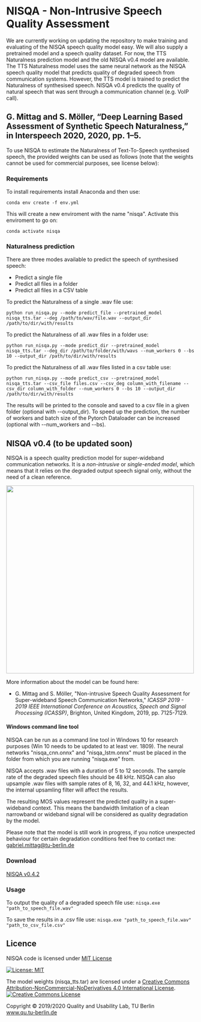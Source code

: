 
# NISQA - Non-Intrusive Speech Quality Assessment

We are currently working on updating the repository to make training and evaluating of the NISQA speech quality model easy. We will also supply a pretrained model and a speech quality dataset. For now, the TTS Naturalness prediction model and the old NISQA v0.4 model are available. The TTS Naturalness model uses the same neural network as the NISQA speech quality model that predicts quality of degraded speech from communication systems. However, the TTS model is trained to predict the Naturalness of synthesised speech. NISQA v0.4 predicts the quality of natural speech that was sent through a communication channel (e.g. VoIP call).

## G. Mittag and S. Möller, “Deep Learning Based Assessment of Synthetic Speech Naturalness,” in Interspeech 2020, 2020, pp. 1–5.

To use NISQA to estimate the Naturalness of Text-To-Speech synthesised speech, the provided weights can be used as follows (note that the weights cannot be used for commercial purposes, see license below):

### Requirements

To install requirements install Anaconda and then use:

```setup
conda env create -f env.yml
```

This will create a new enviroment with the name "nisqa". Activate this enviroment to go on:

```setup2
conda activate nisqa
```

### Naturalness prediction
There are three modes available to predict the speech of synthesised speech:
* Predict a single file
* Predict all files in a folder
* Predict all files in a CSV table

To predict the Naturalness of a single .wav file use:
```single file
python run_nisqa.py --mode predict_file --pretrained_model nisqa_tts.tar --deg /path/to/wav/file.wav --output_dir /path/to/dir/with/results
```
To predict the Naturalness of all .wav files in a folder use:
```single file
python run_nisqa.py --mode predict_dir --pretrained_model nisqa_tts.tar --deg_dir /path/to/folder/with/wavs --num_workers 0 --bs 10 --output_dir /path/to/dir/with/results
```

To predict the Naturalness of all .wav files listed in a csv table use:
```single file
python run_nisqa.py --mode predict_csv --pretrained_model nisqa_tts.tar --csv_file files.csv --csv_deg column_with_filename --csv_dir column_with_folder --num_workers 0 --bs 10 --output_dir /path/to/dir/with/results
```

The results will be printed to the console and saved to a csv file in a given folder (optional with --output_dir). To speed up the prediction, the number of workers and batch size of the Pytorch Dataloader can be increased (optional with --num_workers and --bs).

## NISQA v0.4 (to be updated soon)
NISQA is a speech quality prediction model for super-wideband communication networks. It is a *non-intrusive* or *single-ended model*, which means that it relies on the degraded output speech signal only, without the need of a clean reference. 


<img src="https://github.com/gabrielmittag/NISQA/blob/master/model.png" width="500">


More information about the model can be found here:

 - G. Mittag and S. Möller, "Non-intrusive Speech Quality Assessment for Super-wideband Speech Communication Networks," *ICASSP 2019 - 2019 IEEE International Conference on Acoustics, Speech and Signal Processing (ICASSP)*, Brighton, United Kingdom, 2019, pp. 7125-7129.
 
#### Windows command line tool
NISQA can be run as a command line tool in Windows 10 for research purposes (Win 10 needs to be updated to at least ver. 1809). The neural networks "nisqa_cnn.onnx" and "nisqa_lstm.onnx" must be placed in the folder from which you are running "nisqa.exe" from.

NISQA accepts .wav files with a duration of 5 to 12 seconds. The sample rate of the degraded speech files should be 48 kHz. NISQA can also upsample .wav files with sample rates of 8, 16, 32, and 44.1 kHz, however, the internal upsamling filter will affect the results.

The resulting MOS values represent the predicted quality in a super-wideband context. This means the bandwidth limitation of a clean narrowband or wideband signal will be considered as quality degradation by the model.

Please note that the model is still work in progress, if you notice unexpected behaviour for certain degradation conditions feel free to contact me: gabriel.mittag@tu-berlin.de

### Download
[NISQA v0.4.2](https://github.com/gabrielmittag/NISQA/releases/download/v0.4.2/nisqa.zip)

### Usage
To output the quality of a degraded speech file use: `nisqa.exe "path_to_speech_file.wav"`

To save the results in a .csv file use: `nisqa.exe "path_to_speech_file.wav" "path_to_csv_file.csv"`

## Licence
NISQA code is licensed under [MIT License](https://github.com/gabrielmittag/NISQA/blob/master/LICENSE)

[![License: MIT](https://img.shields.io/badge/License-MIT-yellow.svg)](https://opensource.org/licenses/MIT)

The model weights (nisqa_tts.tar) are licensed under a <a rel="license" href="http://creativecommons.org/licenses/by-nc-nd/4.0/">Creative Commons Attribution-NonCommercial-NoDerivatives 4.0 International License</a>.
<a rel="license" href="http://creativecommons.org/licenses/by-nc-nd/4.0/"><img alt="Creative Commons License" style="border-width:0" src="https://i.creativecommons.org/l/by-nc-nd/4.0/88x31.png" /></a><br />

Copyright © 2019/2020 Quality and Usability Lab, TU Berlin  
www.qu.tu-berlin.de

